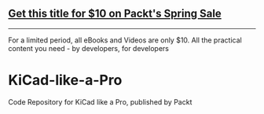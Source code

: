 ## [Get this title for $10 on Packt's Spring Sale](https://www.packt.com/V09081?utm_source=github&utm_medium=packt-github-repo&utm_campaign=spring_10_dollar_2022)
-----
For a limited period, all eBooks and Videos are only $10. All the practical content you need \- by developers, for developers

# KiCad-like-a-Pro
Code Repository for KiCad like a Pro, published by Packt
